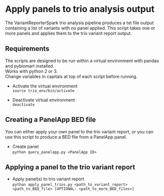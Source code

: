 # Apply panels to trio analysis output

The VariantReporterSpark trio analysis pipeline produces a txt file output containing a list of variants with no panel applied. This script takes one or more panels and applies them to the trio variant report output.

## Requirements  

The scripts are designed to be run within a virtual environment with pandas and pybiomart installed.  
Works with python 2 or 3.  
Change variables in capitals at top of each script before running.  

- Activate the virtual environment  
```source trio_env/bin/activate```  

- Deactivate virtual environment  
```deactivate```  

## Creating a PanelApp BED file  

You can either apply your own panel to the trio variant report, or you can use this script to produce a BED file from a PanelApp panel.  

- Create panel  
```python query_panelapp.py <PanelApp ID>```   

## Applying a panel to the trio variant report  

- Apply panel(s) to trio variant report  
```python apply_panel_trios.py <path_to_variant_report> <path_to_BED_file> [OPTIONAL: <path_to_more_BED_files>]```  

